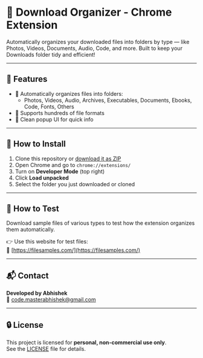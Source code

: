 # 📁 Download Organizer - Chrome Extension

Automatically organizes your downloaded files into folders by type — like Photos, Videos, Documents, Audio, Code, and more. Built to keep your Downloads folder tidy and efficient!

---

## 🚀 Features

- 📂 Automatically organizes files into folders:
  - Photos, Videos, Audio, Archives, Executables, Documents, Ebooks, Code, Fonts, Others
- 🧠 Supports hundreds of file formats
- 🎨 Clean popup UI for quick info

---

## 🔧 How to Install

1. Clone this repository or [download it as ZIP](https://github.com/YOUR_USERNAME/download-organizer-extension/archive/refs/heads/main.zip)
2. Open Chrome and go to `chrome://extensions/`
3. Turn on **Developer Mode** (top right)
4. Click **Load unpacked**
5. Select the folder you just downloaded or cloned

---

## 🧪 How to Test

Download sample files of various types to test how the extension organizes them automatically.

👉 Use this website for test files:  
🔗 [https://filesamples.com/](https://filesamples.com/)

---

## 📬 Contact

**Developed by Abhishek**  
📧 [code.masterabhishek@gmail.com](mailto:code.masterabhishek@gmail.com)

---

## 🔒 License

This project is licensed for **personal, non-commercial use only**.  
See the [LICENSE](LICENSE) file for details.
